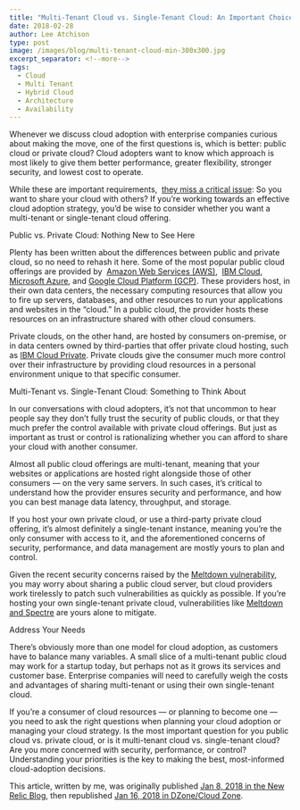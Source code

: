 ```yaml
---
title: "Multi-Tenant Cloud vs. Single-Tenant Cloud: An Important Choice"
date: 2018-02-28
author: Lee Atchison
type: post
image: /images/blog/multi-tenant-cloud-min-300x300.jpg
excerpt_separator: <!--more-->
tags:
  - Cloud
  - Multi Tenant
  - Hybrid Cloud
  - Architecture
  - Availability
---
```


Whenever we discuss cloud adoption with enterprise companies curious about making the move, one of the first questions is, which is better: public cloud or private cloud? Cloud adopters want to know which approach is most likely to give them better performance, greater flexibility, stronger security, and lowest cost to operate.

While these are important requirements, 
<a href="https://blog.newrelic.com/2018/01/08/multi-tenant-vs-single-tenant-cloud-adoption/" target="_blank">they miss a critical issue</a>: So you want to share your cloud with others? If you’re working towards an effective cloud adoption strategy, you’d be wise to consider whether you want a multi-tenant or single-tenant cloud offering.
<!--more-->
Public vs. Private Cloud: Nothing New to See Here

Plenty has been written about the differences between public and private cloud, so no need to rehash it here. Some of the most popular public cloud offerings are provided by 
<a href="https://aws.amazon.com/" target="_blank">Amazon Web Services (AWS)</a>, 
<a href="https://www.ibm.com/cloud/" target="_blank">IBM Cloud</a>, 
<a href="https://azure.microsoft.com/en-us/" target="_blank">Microsoft Azure</a>, and 
<a href="https://cloud.google.com/" target="_blank">Google Cloud Platform (GCP)</a>.
These providers host, in their own data centers, the necessary computing resources that allow you to fire up servers, databases, and other resources to run your applications and websites in the “cloud.” In a public cloud, the provider hosts these resources on an infrastructure shared with other cloud consumers.

Private clouds, on the other hand, are hosted by consumers on-premise, or in data centers owned by third-parties that offer private cloud hosting, such as 
<a href="https://www.ibm.com/cloud-computing/products/ibm-cloud-private/" target="_blank">IBM Cloud Private</a>. Private clouds give the consumer much more control over their infrastructure by providing cloud resources in a personal environment unique to that specific consumer.

Multi-Tenant vs. Single-Tenant Cloud: Something to Think About

In our conversations with cloud adopters, it’s not that uncommon to hear people say they don’t fully trust the security of public clouds, or that they much prefer the control available with private cloud offerings. But just as important as trust or control is rationalizing whether you can afford to share your cloud with another consumer.

Almost all public cloud offerings are multi-tenant, meaning that your websites or applications are hosted right alongside those of other consumers — on the very same servers. In such cases, it’s critical to understand how the provider ensures security and performance, and how you can best manage data latency, throughput, and storage.

If you host your own private cloud, or use a third-party private cloud offering, it’s almost definitely a single-tenant instance, meaning you’re the only consumer with access to it, and the aforementioned concerns of security, performance, and data management are mostly yours to plan and control.

Given the recent security concerns raised by the 
<a href="http://blog.cyberus-technology.de/posts/2018-01-03-meltdown.html" target="_blank">Meltdown vulnerability</a>, 
you may worry about sharing a public cloud server, but cloud providers work tirelessly to patch such vulnerabilities as quickly as possible. If you’re hosting your own single-tenant private cloud, vulnerabilities like 
<a href="https://meltdownattack.com/" target="_blank">Meltdown and Spectre</a>
are yours alone to mitigate.

Address Your Needs

There’s obviously more than one model for cloud adoption, as customers have to balance many variables. A small slice of a multi-tenant public cloud may work for a startup today, but perhaps not as it grows its services and customer base. Enterprise companies will need to carefully weigh the costs and advantages of sharing multi-tenant or using their own single-tenant cloud.

If you’re a consumer of cloud resources — or planning to become one — you need to ask the right questions when planning your cloud adoption or managing your cloud strategy. Is the most important question for you public cloud vs. private cloud, or is it multi-tenant cloud vs. single-tenant cloud? Are you more concerned with security, performance, or control? Understanding your priorities is the key to making the best, most-informed cloud-adoption decisions.

This article, written by me, was originally published 
<a href="https://blog.newrelic.com/2018/01/08/multi-tenant-vs-single-tenant-cloud-adoption/" target="_blank">Jan 8, 2018 in the New Relic Blog</a>, 
then republished 
<a href="https://dzone.com/articles/multi-tenant-cloud-vs-single-tenant-cloud-an-important-choice" target="_blank">Jan 16, 2018 in DZone/Cloud Zone</a>.
